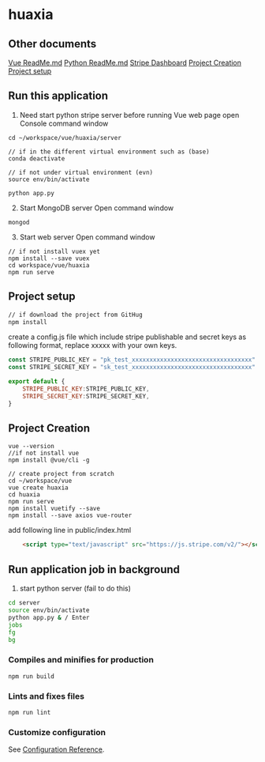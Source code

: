 # huaxia

## Other documents
[Vue ReadMe.md](./src/ReadMe.md)
[Python ReadMe.md](./server/ReadMe.md)
[Stripe Dashboard](./stripe.md)
[Project Creation](#Project-Creation)
[Project setup](#Project-setup)

## Run this application
1. Need start python stripe server before running Vue web page
open Console command window
```
cd ~/workspace/vue/huaxia/server

// if in the different virtual environment such as (base)
conda deactivate

// if not under virtual environment (evn)
source env/bin/activate

python app.py
```
2. Start MongoDB server
Open command window
```
mongod
```
3. Start web server
Open command window
```
// if not install vuex yet
npm install --save vuex
cd workspace/vue/huaxia
npm run serve
```

## Project setup
```bash
// if download the project from GitHug
npm install
```
create a config.js file which include stripe publishable and secret keys as following format, replace xxxxx with your own keys.
```js
const STRIPE_PUBLIC_KEY = "pk_test_xxxxxxxxxxxxxxxxxxxxxxxxxxxxxxxxxx"
const STRIPE_SECRET_KEY = "sk_test_xxxxxxxxxxxxxxxxxxxxxxxxxxxxxxxxxx"

export default {
    STRIPE_PUBLIC_KEY:STRIPE_PUBLIC_KEY,
    STRIPE_SECRET_KEY:STRIPE_SECRET_KEY,
}
```

## Project Creation
```
vue --version
//if not install vue
npm install @vue/cli -g

// create project from scratch
cd ~/workspace/vue
vue create huaxia
cd huaxia
npm run serve
npm install vuetify --save
npm install --save axios vue-router
```
add following line in public/index.html
```html
    <script type="text/javascript" src="https://js.stripe.com/v2/"></script>
```

## Run application job in background
1. start python server (fail to do this)
```bash
cd server
source env/bin/activate
python app.py & / Enter
jobs
fg
bg
```

### Compiles and minifies for production
```
npm run build
```

### Lints and fixes files
```
npm run lint
```

### Customize configuration
See [Configuration Reference](https://cli.vuejs.org/config/).

